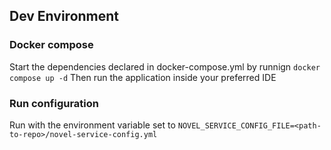 ## Dev Environment
### Docker compose
Start the dependencies declared in docker-compose.yml by runnign `docker compose up -d`
Then run the application inside your preferred IDE

### Run configuration
Run with the environment variable set to `NOVEL_SERVICE_CONFIG_FILE=<path-to-repo>/novel-service-config.yml`

